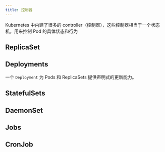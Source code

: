 ```yaml
---
title: 控制器
---
```


Kubernetes 中内建了很多的 controller（控制器），这些控制器相当于一个状态机，用来控制 Pod 的具体状态和行为

## ReplicaSet

## Deployments

一个 `Deployment` 为 Pods 和 ReplicaSets 提供声明式的更新能力。

## StatefulSets

## DaemonSet

## Jobs

## CronJob
